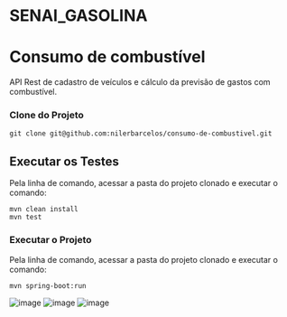# SENAI_GASOLINA
# Consumo de combustível
API Rest de cadastro de veículos e cálculo da previsão de gastos com combustível.

### Clone do Projeto

```
git clone git@github.com:nilerbarcelos/consumo-de-combustivel.git
```

## Executar os Testes
Pela linha de comando, acessar a pasta do projeto clonado e executar o comando:

```
mvn clean install
mvn test
```

### Executar o Projeto

Pela linha de comando, acessar a pasta do projeto clonado e executar o comando:

```
mvn spring-boot:run
```

![image](https://github.com/umbertomarchio/SENAI_GASOLINA/assets/113446153/ca157d7b-5dd0-4f8e-9d44-554a3c64e232)
![image](https://github.com/umbertomarchio/SENAI_GASOLINA/assets/113446153/08b52f69-dc5a-4f31-b738-02821d69f9f6)
![image](https://github.com/umbertomarchio/SENAI_GASOLINA/assets/113446153/4d964f34-4ddd-4c6f-92e1-f3b83980e115)



